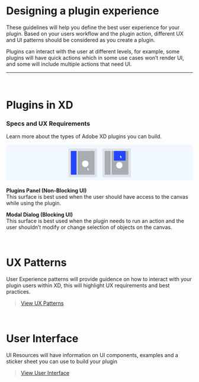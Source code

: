 # Designing a plugin experience

These guidelines will help you define the best user experience for your plugin. Based on your users workflow and the plugin action, different UX and UI patterns should be considered as you create a plugin.

Plugins can interact with the user at different levels, for example, some plugins will have quick actions which in some use cases won’t render UI, and some will include multiple actions that need UI. 

----------

 <br />
 
# Plugins in XD

### Specs and UX Requirements

Learn more about the types of Adobe XD plugins you can build.

![Panels and modals](ux-images/Design-xd-plugins-1.png)

**Plugins Panel (Non-Blocking UI)**  
This surface is best used when the user should have access to the canvas while using the plugin.

**Modal Dialog (Blocking UI)**  
This surface is best used when the plugin needs to run an action and the user shouldn’t modify or change selection of objects on the canvas.

 <br />

# UX Patterns

User Experience patterns will provide guidence on how to interact with your plugin users within XD, this will highlight UX requirements and best practices.

> [View UX Patterns](ux-patterns/index.md)

 <br />
 
# User Interface

UI Resources will have information on UI components, examples and a sticker sheet you can use to build your plugin 

> [View User Interface](user-interface/index.md)
